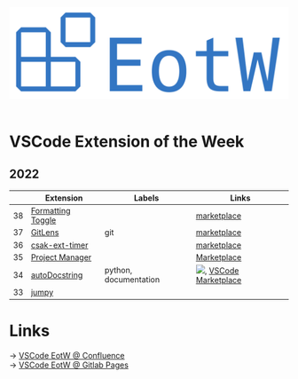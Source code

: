 <center>
<img src="https://raw.githubusercontent.com/jannismain/vscode-extension-of-the-week/main/img/banner.png" width=543>
</center>
</br>

# VSCode Extension of the Week

<!-- toc-begin -->
## 2022

|     | Extension                                                                                            | Labels                | Links                                                                                                                                                           |
| --- | ---------------------------------------------------------------------------------------------------- | --------------------- | --------------------------------------------------------------------------------------------------------------------------------------------------------------- |
| 38  | [Formatting Toggle](VSCode%20Extension%20of%20the%20Week/2022/38_vscode-status-bar-format-toggle.md) |                       | [marketplace](https://marketplace.visualstudio.com/items?itemName=tombonnike.vscode-status-bar-format-toggle)                                                   |
| 37  | [GitLens](VSCode%20Extension%20of%20the%20Week/2022/37_gitlens.md)                                   | git                   | [marketplace](https://marketplace.visualstudio.com/items?itemName=eamodio.gitlens)                                                                              |
| 36  | [csak-ext-timer](VSCode%20Extension%20of%20the%20Week/2022/36_csak-ext-timer.md)                     |                       | [marketplace](https://marketplace.visualstudio.com/items?itemName=csakaszamok.csak-ext-timer)                                                                   |
| 35  | [Project Manager](VSCode%20Extension%20of%20the%20Week/2022/35_project-manager.md)                   |                       | [Marketplace](https://marketplace.visualstudio.com/items?itemName=alefragnani.project-manager)                                                                  |
| 34  | [autoDocstring](VSCode%20Extension%20of%20the%20Week/2022/34_autoDocstring.md)                       | python, documentation | [![][github]](https://github.com/NilsJPWerner/autoDocstring), [VSCode Marketplace](https://marketplace.visualstudio.com/items?itemName=njpwerner.autodocstring) |
| 33  | [jumpy](VSCode%20Extension%20of%20the%20Week/2022/33_jumpy.md)                                       |                       |
<!-- toc-end -->

# Links

→ [VSCode EotW @ Confluence](https://intern.iis.fhg.de/x/GiQsEg)\
→ [VSCode EotW @ Gitlab Pages](http://mkj.pages.fraunhofer.de/vscode-extension-of-the-week)

<!-- icon-begin -->
[macos]: img/apple.svg
[win]: img/win.svg
[github]: img/github.svg
<!-- icon-end -->

